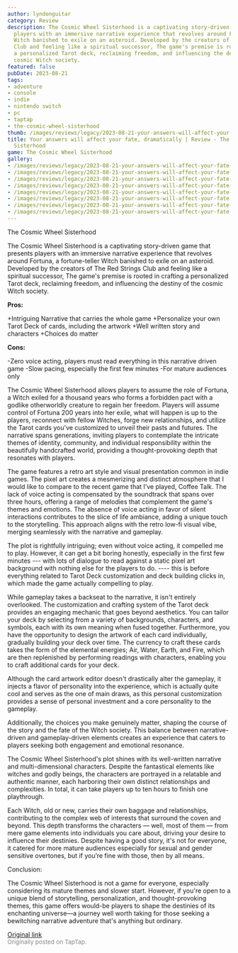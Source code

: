 ```yaml
---
author: lyndonguitar
category: Review
description: The Cosmic Wheel Sisterhood is a captivating story-driven game that presents
  players with an immersive narrative experience that revolves around Fortuna, a fortune-teller
  Witch banished to exile on an asteroid. Developed by the creators of The Red Strings
  Club and feeling like a spiritual successor, The game's premise is rooted in crafting
  a personalized Tarot deck, reclaiming freedom, and influencing the destiny of the
  cosmic Witch society.
featured: false
pubDate: 2023-08-21
tags:
- adventure
- console
- indie
- nintendo switch
- pc
- taptap
- the-cosmic-wheel-sisterhood
thumb: /images/reviews/legacy/2023-08-21-your-answers-will-affect-your-fate-dramatically--review---the-cosmic-wheel-sisterhood-0.avif
title: Your answers will affect your fate, dramatically | Review - The Cosmic Wheel
  Sisterhood
game: The Cosmic Wheel Sisterhood
gallery:
- /images/reviews/legacy/2023-08-21-your-answers-will-affect-your-fate-dramatically--review---the-cosmic-wheel-sisterhood-0.avif
- /images/reviews/legacy/2023-08-21-your-answers-will-affect-your-fate-dramatically--review---the-cosmic-wheel-sisterhood-1.avif
- /images/reviews/legacy/2023-08-21-your-answers-will-affect-your-fate-dramatically--review---the-cosmic-wheel-sisterhood-2.avif
- /images/reviews/legacy/2023-08-21-your-answers-will-affect-your-fate-dramatically--review---the-cosmic-wheel-sisterhood-3.avif
- /images/reviews/legacy/2023-08-21-your-answers-will-affect-your-fate-dramatically--review---the-cosmic-wheel-sisterhood-4.avif
- /images/reviews/legacy/2023-08-21-your-answers-will-affect-your-fate-dramatically--review---the-cosmic-wheel-sisterhood-5.avif
- /images/reviews/legacy/2023-08-21-your-answers-will-affect-your-fate-dramatically--review---the-cosmic-wheel-sisterhood-6.avif
- /images/reviews/legacy/2023-08-21-your-answers-will-affect-your-fate-dramatically--review---the-cosmic-wheel-sisterhood-7.avif
---
```

The Cosmic Wheel Sisterhood

The Cosmic Wheel Sisterhood is a captivating story-driven game that presents players with an immersive narrative experience that revolves around Fortuna, a fortune-teller Witch banished to exile on an asteroid. Developed by the creators of The Red Strings Club and feeling like a spiritual successor, The game's premise is rooted in crafting a personalized Tarot deck, reclaiming freedom, and influencing the destiny of the cosmic Witch society.


**Pros:**


+Intriguing Narrative that carries the whole game
+Personalize your own Tarot Deck of cards, including the artwork
+Well written story and characters
+Choices do matter


**Cons:**


-Zero voice acting, players must read everything in this narrative driven game
-Slow pacing, especially the first few minutes
-For mature audiences only

The Cosmic Wheel Sisterhood allows players to assume the role of Fortuna, a Witch exiled for a thousand years who forms a forbidden pact with a godlike otherworldly creature to regain her freedom. Players will assume control of Fortuna 200 years into her exile, what will happen is up to the players, reconnect with fellow Witches, forge new relationships, and utilize the Tarot cards you've customized to unveil their pasts and futures. The narrative spans generations, inviting players to contemplate the intricate themes of identity, community, and individual responsibility within the beautifully handcrafted world, providing a thought-provoking depth that resonates with players.

The game features a retro art style and visual presentation common in indie games. The pixel art creates a mesmerizing and distinct atmosphere that I would like to compare to the recent game that I’ve played, Coffee Talk. The lack of voice acting is compensated by the soundtrack that spans over three hours, offering a range of melodies that complement the game's themes and emotions. The absence of voice acting in favor of silent interactions contributes to the slice of life ambiance, adding a unique touch to the storytelling. This approach aligns with the retro low-fi visual vibe, merging seamlessly with the narrative and gameplay.

The plot is rightfully intriguing; even without voice acting, it compelled me to play. However, it can get a bit boring honestly, especially in the first few minutes --- with lots of dialogue to read against a static pixel art background with nothing else for the players to do. ---- this is before everything related to Tarot Deck customization and deck building clicks in, which made the game actually compelling to play.

While gameplay takes a backseat to the narrative, it isn't entirely overlooked. The customization and crafting system of the Tarot deck provides an engaging mechanic that goes beyond aesthetics. You can tailor your deck by selecting from a variety of backgrounds, characters, and symbols, each with its own meaning when fused together. Furthermore, you have the opportunity to design the artwork of each card individually, gradually building your deck over time. The currency to craft these cards takes the form of the elemental energies; Air, Water, Earth, and Fire, which are then replenished by performing readings with characters, enabling you to craft additional cards for your deck.

Although the card artwork editor doesn't drastically alter the gameplay, it injects a flavor of personality into the experience, which is actually quite cool and serves as the one of main draws, as this personal customization provides a sense of personal investment and a core personality to the gameplay.

Additionally, the choices you make genuinely matter, shaping the course of the story and the fate of the Witch society. This balance between narrative-driven and gameplay-driven elements creates an experience that caters to players seeking both engagement and emotional resonance.

The Cosmic Wheel Sisterhood's plot shines with its well-written narrative and multi-dimensional characters. Despite the fantastical elements like witches and godly beings, the characters are portrayed in a relatable and authentic manner, each harboring their own distinct relationships and complexities. In total, it can take players up to ten hours to finish one playthrough.

Each Witch, old or new, carries their own baggage and relationships, contributing to the complex web of interests that surround the coven and beyond. This depth transforms the characters — well, most of them — from mere game elements into individuals you care about, driving your desire to influence their destinies. Despite having a good story, it's not for everyone, it catered for more mature audiences especially for sexual and gender sensitive overtones, but if you’re fine with those, then by all means.

Conclusion:

The Cosmic Wheel Sisterhood is not a game for everyone, especially considering its mature themes and slower start. However, if you're open to a unique blend of storytelling, personalization, and thought-provoking themes, this game offers would-be players to shape the destinies of its enchanting universe—a journey well worth taking for those seeking a bewitching narrative adventure that's anything but ordinary.

[Original link](https://www.taptap.io/post/6171759)<br><span style="font-size: 0.95em; color: #888;">Originally posted on TapTap.</span>